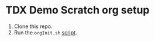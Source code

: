 # TDX Demo Scratch org setup

1. Clone this repo.
2. Run the `orgInit.sh` [script](https://github.com/SFDC-Assets/TDX_Demo/blob/main/orgInit.sh).

